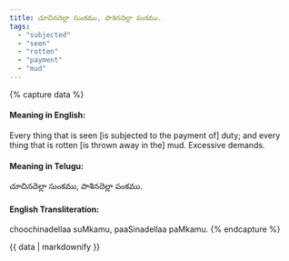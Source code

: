 ```yaml
---
title: చూచినదెల్లా సుంకము, పాశినదెల్లా పంకము.
tags:
  - "subjected"
  - "seen"
  - "rotten"
  - "payment"
  - "mud"
---
```


{% capture data %}
#### Meaning in English:
Every thing that is seen [is subjected to the payment of] duty; and every thing that is rotten [is thrown away in the] mud.
Excessive demands.

#### Meaning in Telugu:
చూచినదెల్లా సుంకము, పాశినదెల్లా పంకము.

#### English Transliteration:
choochinadellaa suMkamu, paaSinadellaa paMkamu.
{% endcapture %}

{{ data | markdownify }}

